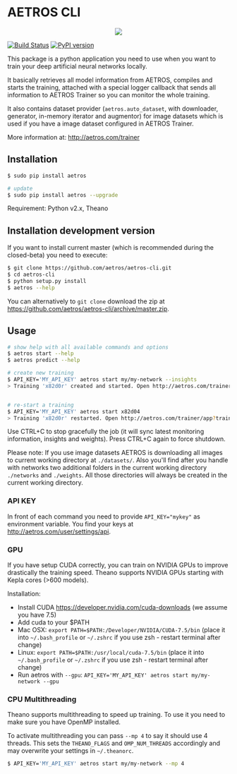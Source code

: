 # AETROS CLI

<p align="center">
<img src="https://avatars2.githubusercontent.com/u/17340113?v=3&s=200" />
</p>

[![Build Status](https://travis-ci.org/aetros/aetros-cli.svg?branch=master)](https://travis-ci.org/aetros/aetros-cli)
[![PyPI version](https://badge.fury.io/py/aetros.svg)](https://badge.fury.io/py/aetros)

This package is a python application you need to use when you want to train your deep artificial neural networks locally.

It basically retrieves all model information from AETROS, compiles and starts the training, attached with a special logger
callback that sends all information to AETROS Trainer so you can monitor the whole training.

It also contains dataset provider (`aetros.auto_dataset`, with downloader, generator, in-memory iterator and augmentor) for image datasets
which is used if you have a image dataset configured in AETROS Trainer.

More information at: http://aetros.com/trainer

## Installation

```bash
$ sudo pip install aetros

# update
$ sudo pip install aetros --upgrade
```

Requirement: Python v2.x, Theano

## Installation development version

If you want to install current master (which is recommended during the closed-beta) you need to execute:

```bash
$ git clone https://github.com/aetros/aetros-cli.git
$ cd aetros-cli
$ python setup.py install
$ aetros --help
```

You can alternatively to `git clone` download the zip at https://github.com/aetros/aetros-cli/archive/master.zip.

## Usage

```bash
# show help with all available commands and options
$ aetros start --help
$ aetros predict --help

# create new training
$ API_KEY='MY_API_KEY' aetros start my/my-network --insights
> Training 'x82d0r' created and started. Open http://aetros.com/trainer/app?training=x82d0r to monitor the training.


# re-start a training
$ API_KEY='MY_API_KEY' aetros start x82d04
> Training 'x82d0r' restarted. Open http://aetros.com/trainer/app?training=x82d0r to monitor the training.
```

Use CTRL+C to stop gracefully the job (it will sync latest monitoring information, insights and weights). Press CTRL+C again to force shutdown.

Please note: If you use image datasets AETROS is downloading all images to current working directory at `./datasets/`.
Also you'll find after you handle with networks two additional folders in the current working directory `./networks` and `./weights`.
All those directories will always be created in the current working directory.

### API KEY

In front of each command you need to provide `API_KEY="mykey"` as environment variable. You find your keys at http://aetros.com/user/settings/api.

### GPU

If you have setup CUDA correctly, you can train on NVIDIA GPUs to improve drastically the training speed.
Theano supports NVIDIA GPUs starting with Kepla cores (>600 models).

Installation:

* Install CUDA https://developer.nvidia.com/cuda-downloads (we assume you have 7.5)
* Add cuda to your $PATH
 * Mac OSX: `export PATH=$PATH:/Developer/NVIDIA/CUDA-7.5/bin` (place it into `~/.bash_profile` or `~/.zshrc` if you use zsh - restart terminal after change)
 * Linux: `export PATH=$PATH:/usr/local/cuda-7.5/bin` (place it into `~/.bash_profile` or `~/.zshrc` if you use zsh - restart terminal after change)
* Run aetros with `--gpu`: `API_KEY='MY_API_KEY' aetros start my/my-network --gpu`

### CPU Multithreading

Theano supports multithreading to speed up training. To use it you need to make sure you have OpenMP installed.

To activate multithreading you can pass `--mp 4` to say it should use 4 threads.
This sets the `THEANO_FLAGS` and `OMP_NUM_THREADS` accordingly and may overwrite your settings in `~/.theanorc`.

```bash
$ API_KEY='MY_API_KEY' aetros start my/my-network --mp 4
```